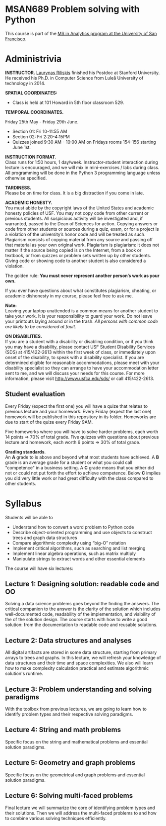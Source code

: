 
MSAN689 Problem solving with Python
=======

This course is part of the [MS in Analytics program at the University of San Francisco](http://analytics.usfca.edu).

# Administrivia

**INSTRUCTOR.** [Laurynas Riliskis](https://www.linkedin.com/in/riliskis/) finished his Postdoc at Stanford University. He received his Ph.D. in Computer Science from Luleå University of technology in 2014.

**SPATIAL COORDINATES:**<br>
* Class is held at 101 Howard in 5th floor classroom 529.


**TEMPORAL COORDINATES.** <br>

Friday 25th May - Friday 29th June.

* Section 01: Fri 10-11:55 AM
* Section 02: Fri 2:20-4:15PM
* Quizzes joined 9:30 AM - 10:00 AM on Fridays rooms 154-156 starting June 1st.

**INSTRUCTION FORMAT**. <br>
Class runs for 1:50 hours, 1 day/week. Instructor-student interaction during lecture is encouraged, and we will mix in mini-exercises / labs during class. All programming will be done in the Python 3 programming language unless otherwise specified.

**TARDINESS.**<br>
Please be on time for class. It is a big distraction if you come in late.

**ACADEMIC HONESTY.** <br>
You must abide by the copyright laws of the United States and academic honesty policies of USF. You may not copy code from other current or previous students. All suspicious activity will be investigated and, if warranted, passed to the Dean of Sciences for action.  Copying answers or code from other students or sources during a quiz, exam, or for a project is a violation of the university’s honor code and will be treated as such. Plagiarism consists of copying material from any source and passing off that material as your own original work. Plagiarism is plagiarism: it does not matter if the source being copied is on the Internet, from a book or textbook, or from quizzes or problem sets written up by other students. Giving code or showing code to another student is also considered a violation.

The golden rule: **You must never represent another person’s work as your own.**

If you ever have questions about what constitutes plagiarism, cheating, or academic dishonesty in my course, please feel free to ask me.

**Note:** <br>
Leaving your laptop unattended is a common means for another student to take your work. It is your responsibility to guard your work. Do not leave your printouts laying around or in the trash. *All persons with common code are likely to be considered at fault.*

**ON DISABILITIES.** <br>
If you are a student with a disability or disabling condition, or if you think you may have a disability, please contact USF Student Disability Services (SDS) at 415/422-2613 within the first week of class, or immediately upon onset of the disability, to speak with a disability specialist. If you are determined eligible for reasonable accommodations, please meet with your disability specialist so they can arrange to have your accommodation letter sent to me, and we will discuss your needs for this course. For more information, please visit http://www.usfca.edu/sds/ or call 415/422-2613.

## Student evaluation
Every Friday (expect the first one) you will have a quize that relates to previous lecture and your homework.
Every Friday (expect the last one) homework will be published in this repository in its folder. Homeworks are due to start of the quize every Friday 9AM.

Five homeworks where you will have to solve harder problems, each worth 14 points => 70% of total grade.
Five quizzes with questions about previous lecture and homework, each worth 6 points => 30% of total grade.

**Grading standards**.<br>
An **A** grade to is above and beyond what most students have achieved.
A **B** grade is an average grade for a student or what you could call "competence" in a business setting.
A **C** grade means that you either did not or could not put forth the effort to achieve competence.
Below **C** implies you did very little work or had great difficulty with the class compared to other students.

# Syllabus
 Students will be able to

* Understand how to convert a word problem to Python code
* Describe object-oriented programming and use objects to construct trees and graph data structures
* Compare algorithmic complexity using “big-O” notation
* Implement critical algorithms, such as searching and list merging
* Implement linear algebra operations, such as matrix multiply
* Manipulate strings to extract words and other essential elements

The course will have six lectures:

## Lecture 1: Designing solution: readable code and OO
Solving a data science problems goes beyond the finding the answers. The critical companion to the answer is the clarity of the solution which includes well-documented code, readability of the implementation,  and visibility of the of the solution design. The course starts with how to write a good solution: from the documentation to readable code and reusable solutions.

## Lecture 2: Data structures and analyses
All digital artifacts are stored in some data structure, starting from primary arrays to trees and graphs. In this lecture, we will refresh your knowledge of data structures and their time and space complexities. We also will learn how to make complexity calculation practical and estimate algorithmic solution's runtime.

## Lecture 3: Problem understanding and solving paradigms
With the toolbox from previous lectures, we are going to learn how to identify problem types and their respective solving paradigms.

## Lecture 4: String and math problems
Specific focus on the string and mathematical problems and essential solution paradigms.

## Lecture 5: Geometry and graph problems
Specific focus on the geometrical and graph problems and essential solution paradigms.

## Lecture 6: Solving multi-faced problems
Final lecture we will summarize the core of identifying problem types and their solutions. Then we will address the multi-faced problems to and how to combine various solving techniques efficiently.
